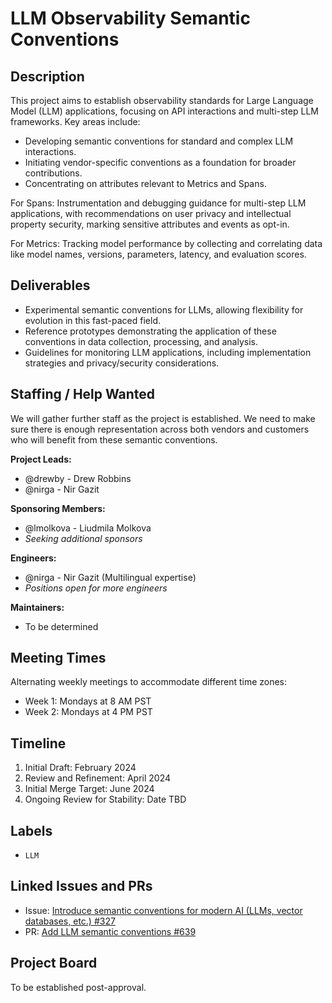 # LLM Observability Semantic Conventions

## Description

This project aims to establish observability standards for Large Language Model (LLM) applications, focusing on API interactions and multi-step LLM frameworks. Key areas include:

- Developing semantic conventions for standard and complex LLM interactions.
- Initiating vendor-specific conventions as a foundation for broader contributions.
- Concentrating on attributes relevant to Metrics and Spans.

For Spans: Instrumentation and debugging guidance for multi-step LLM applications, with recommendations on user privacy and intellectual property security, marking sensitive attributes and events as opt-in.

For Metrics: Tracking model performance by collecting and correlating data like model names, versions, parameters, latency, and evaluation scores.

## Deliverables

- Experimental semantic conventions for LLMs, allowing flexibility for evolution in this fast-paced field.
- Reference prototypes demonstrating the application of these conventions in data collection, processing, and analysis.
- Guidelines for monitoring LLM applications, including implementation strategies and privacy/security considerations.

## Staffing / Help Wanted

We will gather further staff as the project is established. We need to 
make sure there is enough representation across both vendors and customers
who will benefit from these semantic conventions.

**Project Leads:**

- @drewby - Drew Robbins
- @nirga - Nir Gazit

**Sponsoring Members:**

- @lmolkova - Liudmila Molkova
- *Seeking additional sponsors*

**Engineers:**

- @nirga - Nir Gazit (Multilingual expertise)
- *Positions open for more engineers*

**Maintainers:**

- To be determined

## Meeting Times

Alternating weekly meetings to accommodate different time zones:

- Week 1: Mondays at 8 AM PST
- Week 2: Mondays at 4 PM PST

## Timeline

1. Initial Draft: February 2024
2. Review and Refinement: April 2024
3. Initial Merge Target: June 2024
4. Ongoing Review for Stability: Date TBD

## Labels

- `LLM`

## Linked Issues and PRs

- Issue: [Introduce semantic conventions for modern AI (LLMs, vector databases, etc.) #327](https://github.com/open-telemetry/semantic-conventions/issues/327)
- PR: [Add LLM semantic conventions #639](https://github.com/open-telemetry/semantic-conventions/pull/639)

## Project Board

To be established post-approval.
